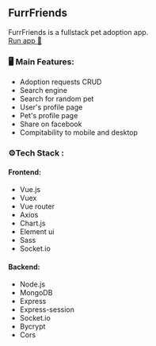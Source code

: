 ## FurrFriends

FurrFriends is a fullstack pet adoption app.<br/>
[Run app 🚀](https://furr-friends.herokuapp.com/#/)

### 🖥️ Main Features:
* Adoption requests CRUD
* Search engine 
* Search for random pet
* User's profile page
* Pet's profile page
* Share on facebook
* Compitability to mobile and desktop

### ⚙Tech Stack :

#### Frontend:
* Vue.js
* Vuex 
* Vue router
* Axios 
* Chart.js 
* Element ui 
* Sass
* Socket.io 

#### Backend:
* Node.js 
* MongoDB
* Express 
* Express-session 
* Socket.io 
* Bycrypt 
* Cors 
